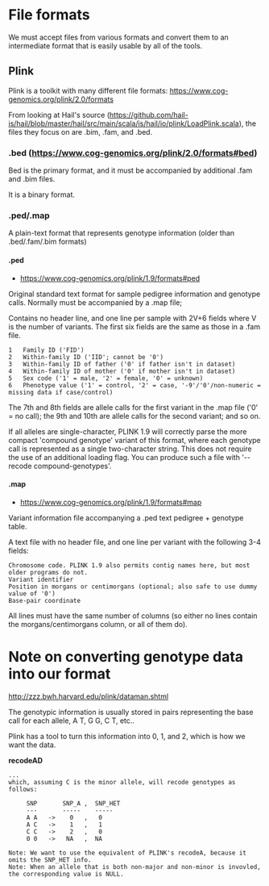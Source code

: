 # File formats

We must accept files from various formats and convert them to an intermediate format that is easily usable by all of the tools.

## Plink

Plink is a toolkit with many different file formats: https://www.cog-genomics.org/plink/2.0/formats 

From looking at Hail's source (https://github.com/hail-is/hail/blob/master/hail/src/main/scala/is/hail/io/plink/LoadPlink.scala), the
  files they focus on are .bim, .fam, and .bed.
  
### .bed (https://www.cog-genomics.org/plink/2.0/formats#bed)

Bed is the primary format, and it must be accompanied by additional .fam and .bim files.

It is a binary format.

### .ped/.map

A plain-text format that represents genotype information (older than .bed/.fam/.bim formats)

#### .ped

* https://www.cog-genomics.org/plink/1.9/formats#ped

Original standard text format for sample pedigree information and genotype calls. Normally must be accompanied by a .map file;

Contains no header line, and one line per sample with 2V+6 fields where V is the number of variants. 
  The first six fields are the same as those in a .fam file. 

```
1   Family ID ('FID')
2   Within-family ID ('IID'; cannot be '0')
3   Within-family ID of father ('0' if father isn't in dataset)
4   Within-family ID of mother ('0' if mother isn't in dataset)
5   Sex code ('1' = male, '2' = female, '0' = unknown)
6   Phenotype value ('1' = control, '2' = case, '-9'/'0'/non-numeric = missing data if case/control)
```

The 7th and 8th fields are allele calls for the first variant in the .map file ('0' = no call);
  the 9th and 10th are allele calls for the second variant; and so on.

If all alleles are single-character, PLINK 1.9 will correctly parse the more compact 'compound genotype' variant of this format,
 where each genotype call is represented as a single two-character string. This does not require the use of an additional 
 loading flag. You can produce such a file with '--recode compound-genotypes'.

#### .map

* https://www.cog-genomics.org/plink/1.9/formats#map

Variant information file accompanying a .ped text pedigree + genotype table.

A text file with no header file, and one line per variant with the following 3-4 fields:

    Chromosome code. PLINK 1.9 also permits contig names here, but most older programs do not.
    Variant identifier
    Position in morgans or centimorgans (optional; also safe to use dummy value of '0')
    Base-pair coordinate

All lines must have the same number of columns (so either no lines contain the morgans/centimorgans column, or all of them do).

# Note on converting genotype data into our format

http://zzz.bwh.harvard.edu/plink/dataman.shtml

The genotypic information is usually stored in pairs representing the base call for each allele, A T, G G, C T, etc..

Plink has a tool to turn this information into 0, 1, and 2, which is how we want the data.

**recodeAD**
```
...
which, assuming C is the minor allele, will recode genotypes as follows:

     SNP       SNP_A ,  SNP_HET
     ---       -----    -----
     A A   ->    0   ,   0
     A C   ->    1   ,   1
     C C   ->    2   ,   0
     0 0   ->   NA   ,  NA

Note: We want to use the equivalent of PLINK's recodeA, because it omits the SNP_HET info. 
Note: When an allele that is both non-major and non-minor is invovled, the corresponding value is NULL.
```


